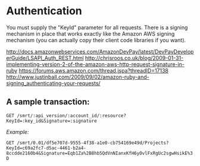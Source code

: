 Authentication
==============

You must supply the "KeyId" parameter for all requests. There is a
signing mechanism in place that works exactly like the Amazon AWS
signing mechanism (you can actually copy their client code libraries if
you want).

http://docs.amazonwebservices.com/AmazonDevPay/latest/DevPayDeveloperGuide/LSAPI_Auth_REST.html
http://chrisroos.co.uk/blog/2009-01-31-implementing-version-2-of-the-amazon-aws-http-request-signature-in-ruby
https://forums.aws.amazon.com/thread.jspa?threadID=17138
http://www.justinball.com/2009/09/02/amazon-ruby-and-signing_authenticating-your-requests/

A sample transaction:
--------------------

`GET /smrt/:api_version/:account_id/:resource?KeyId=:key_id&Signature=:signature`

*Example:*

`GET /smrt/0.01/df5e707d-9555-4f38-a1e0-cb754169e49d/Projects?KeyId=c69a2fc7-d5ac-4461-b2a4-8ccdde2160b4&Signature=Eqb1Za%2B8hb5QdVnNIanxKfH6yOvlFxRgUc2sgwHsikE%3D`



